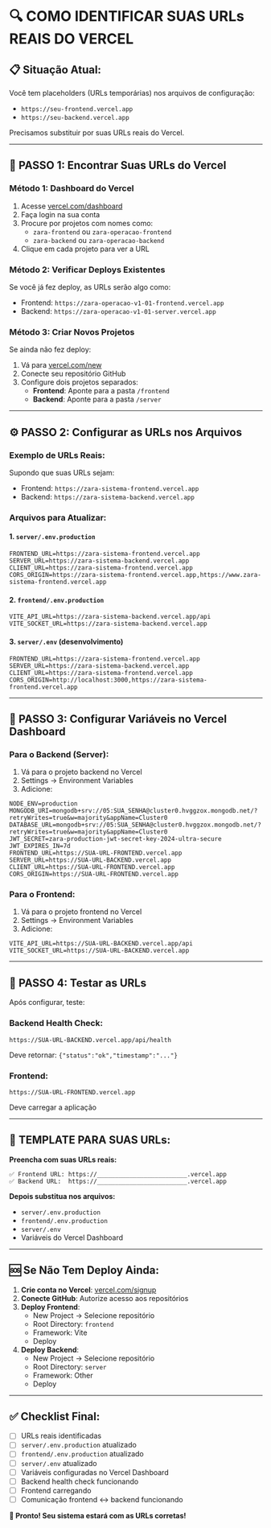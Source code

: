 # 🔍 COMO IDENTIFICAR SUAS URLs REAIS DO VERCEL

## 📋 **Situação Atual:**

Você tem placeholders (URLs temporárias) nos arquivos de configuração:
- `https://seu-frontend.vercel.app`
- `https://seu-backend.vercel.app`

Precisamos substituir por suas URLs reais do Vercel.

---

## 🔎 **PASSO 1: Encontrar Suas URLs do Vercel**

### **Método 1: Dashboard do Vercel**
1. Acesse [vercel.com/dashboard](https://vercel.com/dashboard)
2. Faça login na sua conta
3. Procure por projetos com nomes como:
   - `zara-frontend` ou `zara-operacao-frontend`
   - `zara-backend` ou `zara-operacao-backend`
4. Clique em cada projeto para ver a URL

### **Método 2: Verificar Deploys Existentes**
Se você já fez deploy, as URLs serão algo como:
- Frontend: `https://zara-operacao-v1-01-frontend.vercel.app`
- Backend: `https://zara-operacao-v1-01-server.vercel.app`

### **Método 3: Criar Novos Projetos**
Se ainda não fez deploy:
1. Vá para [vercel.com/new](https://vercel.com/new)
2. Conecte seu repositório GitHub
3. Configure dois projetos separados:
   - **Frontend**: Aponte para a pasta `/frontend`
   - **Backend**: Aponte para a pasta `/server`

---

## ⚙️ **PASSO 2: Configurar as URLs nos Arquivos**

### **Exemplo de URLs Reais:**
Supondo que suas URLs sejam:
- Frontend: `https://zara-sistema-frontend.vercel.app`
- Backend: `https://zara-sistema-backend.vercel.app`

### **Arquivos para Atualizar:**

#### **1. `server/.env.production`**
```env
FRONTEND_URL=https://zara-sistema-frontend.vercel.app
SERVER_URL=https://zara-sistema-backend.vercel.app
CLIENT_URL=https://zara-sistema-frontend.vercel.app
CORS_ORIGIN=https://zara-sistema-frontend.vercel.app,https://www.zara-sistema-frontend.vercel.app
```

#### **2. `frontend/.env.production`**
```env
VITE_API_URL=https://zara-sistema-backend.vercel.app/api
VITE_SOCKET_URL=https://zara-sistema-backend.vercel.app
```

#### **3. `server/.env` (desenvolvimento)**
```env
FRONTEND_URL=https://zara-sistema-frontend.vercel.app
SERVER_URL=https://zara-sistema-backend.vercel.app
CLIENT_URL=https://zara-sistema-frontend.vercel.app
CORS_ORIGIN=http://localhost:3000,https://zara-sistema-frontend.vercel.app
```

---

## 🚀 **PASSO 3: Configurar Variáveis no Vercel Dashboard**

### **Para o Backend (Server):**
1. Vá para o projeto backend no Vercel
2. Settings → Environment Variables
3. Adicione:
```
NODE_ENV=production
MONGODB_URI=mongodb+srv://05:SUA_SENHA@cluster0.hvggzox.mongodb.net/?retryWrites=true&w=majority&appName=Cluster0
DATABASE_URL=mongodb+srv://05:SUA_SENHA@cluster0.hvggzox.mongodb.net/?retryWrites=true&w=majority&appName=Cluster0
JWT_SECRET=zara-production-jwt-secret-key-2024-ultra-secure
JWT_EXPIRES_IN=7d
FRONTEND_URL=https://SUA-URL-FRONTEND.vercel.app
SERVER_URL=https://SUA-URL-BACKEND.vercel.app
CLIENT_URL=https://SUA-URL-FRONTEND.vercel.app
CORS_ORIGIN=https://SUA-URL-FRONTEND.vercel.app
```

### **Para o Frontend:**
1. Vá para o projeto frontend no Vercel
2. Settings → Environment Variables
3. Adicione:
```
VITE_API_URL=https://SUA-URL-BACKEND.vercel.app/api
VITE_SOCKET_URL=https://SUA-URL-BACKEND.vercel.app
```

---

## 🧪 **PASSO 4: Testar as URLs**

Após configurar, teste:

### **Backend Health Check:**
```
https://SUA-URL-BACKEND.vercel.app/api/health
```
Deve retornar: `{"status":"ok","timestamp":"..."}`

### **Frontend:**
```
https://SUA-URL-FRONTEND.vercel.app
```
Deve carregar a aplicação

---

## 📝 **TEMPLATE PARA SUAS URLs:**

**Preencha com suas URLs reais:**

```
✅ Frontend URL: https://_________________________.vercel.app
✅ Backend URL:  https://_________________________.vercel.app
```

**Depois substitua nos arquivos:**
- `server/.env.production`
- `frontend/.env.production`
- `server/.env`
- Variáveis do Vercel Dashboard

---

## 🆘 **Se Não Tem Deploy Ainda:**

1. **Crie conta no Vercel**: [vercel.com/signup](https://vercel.com/signup)
2. **Conecte GitHub**: Autorize acesso aos repositórios
3. **Deploy Frontend**:
   - New Project → Selecione repositório
   - Root Directory: `frontend`
   - Framework: Vite
   - Deploy
4. **Deploy Backend**:
   - New Project → Selecione repositório
   - Root Directory: `server`
   - Framework: Other
   - Deploy

---

## ✅ **Checklist Final:**

- [ ] URLs reais identificadas
- [ ] `server/.env.production` atualizado
- [ ] `frontend/.env.production` atualizado
- [ ] `server/.env` atualizado
- [ ] Variáveis configuradas no Vercel Dashboard
- [ ] Backend health check funcionando
- [ ] Frontend carregando
- [ ] Comunicação frontend ↔ backend funcionando

**🎉 Pronto! Seu sistema estará com as URLs corretas!**